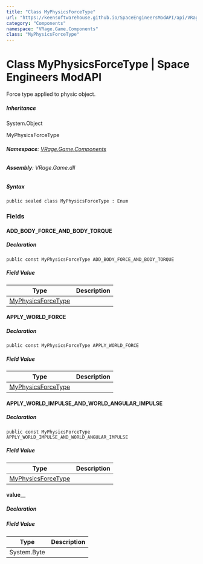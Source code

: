 ```yaml
---
title: "Class MyPhysicsForceType"
url: "https://keensoftwarehouse.github.io/SpaceEngineersModAPI/api/VRage.Game.Components.MyPhysicsForceType.html"
category: "Components"
namespace: "VRage.Game.Components"
class: "MyPhysicsForceType"
---
```


# Class MyPhysicsForceType | Space Engineers ModAPI

Force type applied to physic object.

##### Inheritance

System.Object

MyPhysicsForceType

###### **Namespace**: [VRage.Game.Components](https://keensoftwarehouse.github.io/SpaceEngineersModAPI/api/VRage.Game.Components.html)

###### **Assembly**: VRage.Game.dll

##### Syntax

```
public sealed class MyPhysicsForceType : Enum
```

### Fields

#### ADD\_BODY\_FORCE\_AND\_BODY\_TORQUE

##### Declaration

```
public const MyPhysicsForceType ADD_BODY_FORCE_AND_BODY_TORQUE
```

##### Field Value

| Type | Description |
| --- | --- |
| [MyPhysicsForceType](https://keensoftwarehouse.github.io/SpaceEngineersModAPI/api/VRage.Game.Components.MyPhysicsForceType.html) |     |

#### APPLY\_WORLD\_FORCE

##### Declaration

```
public const MyPhysicsForceType APPLY_WORLD_FORCE
```

##### Field Value

| Type | Description |
| --- | --- |
| [MyPhysicsForceType](https://keensoftwarehouse.github.io/SpaceEngineersModAPI/api/VRage.Game.Components.MyPhysicsForceType.html) |     |

#### APPLY\_WORLD\_IMPULSE\_AND\_WORLD\_ANGULAR\_IMPULSE

##### Declaration

```
public const MyPhysicsForceType APPLY_WORLD_IMPULSE_AND_WORLD_ANGULAR_IMPULSE
```

##### Field Value

| Type | Description |
| --- | --- |
| [MyPhysicsForceType](https://keensoftwarehouse.github.io/SpaceEngineersModAPI/api/VRage.Game.Components.MyPhysicsForceType.html) |     |

#### value\_\_

##### Declaration

##### Field Value

| Type | Description |
| --- | --- |
| System.Byte |     |